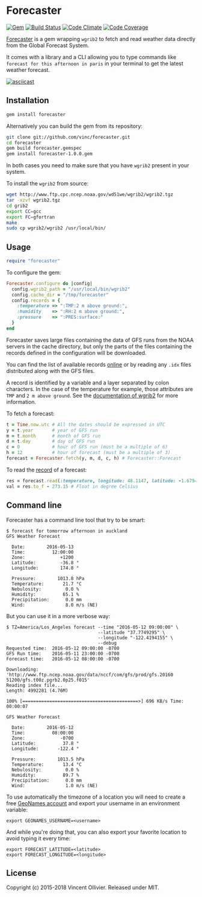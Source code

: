Forecaster
==========

[![Gem](https://img.shields.io/gem/v/forecaster.svg)](https://rubygems.org/gems/forecaster)
[![Build Status](https://api.travis-ci.org/vinc/forecaster.svg?branch=master)](http://travis-ci.org/vinc/forecaster)
[![Code Climate](https://codeclimate.com/github/vinc/forecaster.svg)](https://codeclimate.com/github/vinc/forecaster)
[![Code Coverage](https://codecov.io/gh/vinc/forecaster/branch/master/graph/badge.svg)](https://codecov.io/gh/vinc/forecaster)

[Forecaster](https://github.com/vinc/forecaster) is a gem wrapping `wgrib2` to
fetch and read weather data directly from the Global Forecast System.

It comes with a library and a CLI allowing you to type commands like `forecast
for this afternoon in paris` in your terminal to get the latest weather
forecast.

[![asciicast](https://asciinema.org/a/193637.png)](https://asciinema.org/a/193637)


Installation
------------

```bash
gem install forecaster
```

Alternatively you can build the gem from its repository:

```bash
git clone git://github.com/vinc/forecaster.git
cd forecaster
gem build forecaster.gemspec
gem install forecaster-1.0.0.gem
```

In both cases you need to make sure that you have `wgrib2` present in your
system.

To install the `wgrib2` from source:

```bash
wget http://www.ftp.cpc.ncep.noaa.gov/wd51we/wgrib2/wgrib2.tgz
tar -xzvf wgrib2.tgz
cd grib2
export CC=gcc
export FC=gfortran
make
sudo cp wgrib2/wgrib2 /usr/local/bin/
```

Usage
-----

```ruby
require "forecaster"
```

To configure the gem:

```ruby
Forecaster.configure do |config|
  config.wgrib2_path = "/usr/local/bin/wgrib2"
  config.cache_dir = "/tmp/forecaster"
  config.records = {
    :temperature => ":TMP:2 m above ground:",
    :humidity    => ":RH:2 m above ground:",
    :pressure    => ":PRES:surface:"
  }
end
```

Forecaster saves large files containing the data of GFS runs from the NOAA
servers in the cache directory, but only the parts of the files containing
the records defined in the configuration will be downloaded.

You can find the list of available records [online][1] or by reading any
`.idx` files distributed along with the GFS files.

A record is identified by a variable and a layer separated by colon
characters. In the case of the temperature for example, those attributes
are `TMP` and `2 m above ground`. See the [documentation of wgrib2][2] for
more information.

To fetch a forecast:

```ruby
t = Time.now.utc # All the dates should be expressed in UTC
y = t.year       # year of GFS run
m = t.month      # month of GFS run
d = t.day        # day of GFS run
c = 0            # hour of GFS run (must be a multiple of 6)
h = 12           # hour of forecast (must be a multiple of 3)
forecast = Forecaster.fetch(y, m, d, c, h) # Forecaster::Forecast
```

To read the [record][1] of a forecast:

```ruby
res = forecast.read(:temperature, longitude: 48.1147, latitude: -1.6794) # String in Kelvin
val = res.to_f - 273.15 # Float in degree Celsius
```

[1]: http://www.nco.ncep.noaa.gov/pmb/products/gfs/gfs_upgrade/gfs.t06z.pgrb2.0p25.f006.shtml
[2]: http://www.cpc.ncep.noaa.gov/products/wesley/wgrib2/


Command line
------------

Forecaster has a command line tool that try to be smart:

    $ forecast for tomorrow afternoon in auckland
    GFS Weather Forecast

      Date:        2016-05-13
      Time:          12:00:00
      Zone:             +1200
      Latitude:         -36.8 °
      Longitude:        174.8 °

      Pressure:        1013.8 hPa
      Temperature:       21.7 °C
      Nebulosity:         0.0 %
      Humidity:          65.1 %
      Precipitation:      0.0 mm
      Wind:               8.0 m/s (NE)

But you can use it in a more verbose way:

    $ TZ=America/Los_Angeles forecast --time "2016-05-12 09:00:00" \
                                      --latitude "37.7749295" \
                                      --longitude "-122.4194155" \
                                      --debug
    Requested time:  2016-05-12 09:00:00 -0700
    GFS Run time:    2016-05-11 23:00:00 -0700
    Forecast time:   2016-05-12 08:00:00 -0700

    Downloading: 'http://www.ftp.ncep.noaa.gov/data/nccf/com/gfs/prod/gfs.20160
    51200/gfs.t00z.pgrb2.0p25.f015'
    Reading index file...
    Length: 4992281 (4.76M)

    100% [===========================================>] 696 KB/s Time: 00:00:07

    GFS Weather Forecast

      Date:        2016-05-12
      Time:          08:00:00
      Zone:             -0700
      Latitude:          37.8 °
      Longitude:       -122.4 °

      Pressure:        1013.5 hPa
      Temperature:       13.4 °C
      Nebulosity:         0.0 %
      Humidity:          89.7 %
      Precipitation:      0.0 mm
      Wind:               1.0 m/s (NE)

To use automatically the timezone of a location you will need to create
a free [GeoNames account][3] and export your username in an environment
variable:

    export GEONAMES_USERNAME=<username>

And while you're doing that, you can also export your favorite location
to avoid typing it every time:

    export FORECAST_LATITUDE=<latitude>
    export FORECAST_LONGITUDE=<longitude>

[3]: http://www.geonames.org/login


License
-------

Copyright (c) 2015-2018 Vincent Ollivier. Released under MIT.
